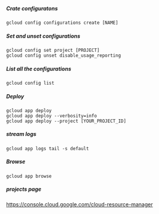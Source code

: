 ##### Crate configuratons
```
gcloud config configurations create [NAME]
```
##### Set and unset configurations
```
gcloud config set project [PROJECT]
gcloud config unset disable_usage_reporting
```

##### List all the configurations
```
gcloud config list
```

##### Deploy
```
gcloud app deploy
gcloud app deploy --verbosity=info
gcloud app deploy --project [YOUR_PROJECT_ID]
```

##### stream logs
```
gcloud app logs tail -s default
```

##### Browse
```
gcloud app browse
```

##### projects page
https://console.cloud.google.com/cloud-resource-manager
